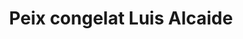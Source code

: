 ---
title: "Peix congelat Luis Alcaide"
url: /lhospitalet-de-llobregat/peix-congelat-luis-alcaide/
shop: Fisch
---